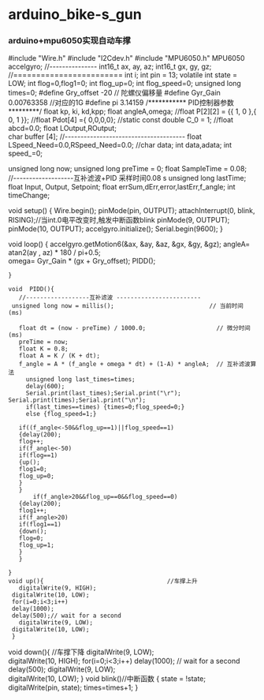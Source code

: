 # arduino_bike-s_gun
### arduino+mpu6050实现自动车撑

   #include "Wire.h"
   #include "I2Cdev.h"
   #include "MPU6050.h"
   MPU6050 accelgyro;
   //---------------
   int16_t ax, ay, az;
   int16_t gx, gy, gz;
   //========================
   int i;
   int pin = 13;
   volatile int state = LOW;
   int flog=0,flog1=0;
   int flog_up=0;
   int flog_speed=0;
   unsigned long times=0;
   #define Gry_offset -20     // 陀螺仪偏移量
   #define Gyr_Gain 0.00763358    //对应的1G
   #define pi 3.14159
   /*********** PID控制器参数 *********/
   float kp, ki, kd,kpp; 
   float angleA,omega;
   //float P[2][2] = {{ 1, 0 },{ 0, 1 }};
   //float Pdot[4] ={ 0,0,0,0};
   //static const double C_0 = 1;
   //float abcd=0.0;
   float LOutput,ROutput;   
   char buffer [4];
   //--------------------------------------
   float LSpeed_Need=0.0,RSpeed_Need=0.0;
   //char data;
   int data,adata;
   int speed_=0;

   unsigned long now;
   unsigned long preTime = 0;
   float SampleTime = 0.08;  //-------------------互补滤波+PID 采样时间0.08 s
   unsigned long lastTime;
   float Input, Output, Setpoint;
   float errSum,dErr,error,lastErr,f_angle;
   int timeChange; 

   void setup() {
    Wire.begin();
      pinMode(pin, OUTPUT);
     attachInterrupt(0, blink, RISING);//当int.0电平改变时,触发中断函数blink
      pinMode(9, OUTPUT);
     pinMode(10, OUTPUT);
   accelgyro.initialize();
   Serial.begin(9600); 
   }

   void loop() {
     accelgyro.getMotion6(&ax, &ay, &az, &gx, &gy, &gz);
     angleA= atan2(ay , az) * 180 / pi+0.5;   
     omega=  Gyr_Gain * (gx +  Gry_offset); 
     PIDD();

    }

    void  PIDD(){ 
       //------------------互补滤波 ------------------------
     unsigned long now = millis();                           // 当前时间(ms)

       float dt = (now - preTime) / 1000.0;                    // 微分时间(ms)
       preTime = now;  
       float K = 0.8;                    
       float A = K / (K + dt);                    
       f_angle = A * (f_angle + omega * dt) + (1-A) * angleA;  // 互补滤波算法  
         unsigned long last_times=times;
         delay(600);
         Serial.print(last_times);Serial.print("\r"); Serial.print(times);Serial.print("\n");
         if(last_times==times) {times=0;flog_speed=0;}
         else {flog_speed=1;}

       if((f_angle<-50&&flog_up==1)||flog_speed==1)
       {delay(200);
       flog++;
       if(f_angle<-50)
       if(flog==1)
       {up();
       flog1=0;
       flog_up=0;
       }
       }
           if(f_angle>20&&flog_up==0&&flog_speed==0)
       {delay(200);
       flog1++;
       if(f_angle>20)
       if(flog1==1)
       {down();
       flog=0;
       flog_up=1;
       }
       }

    }
    void up(){                                   //车撑上升
       digitalWrite(9, HIGH);   
     digitalWrite(10, LOW);
     for(i=0;i<3;i++)
     delay(1000); 
     delay(500);// wait for a second
       digitalWrite(9, LOW);   
     digitalWrite(10, LOW);
     }

   void down(){                                  //车撑下降
       digitalWrite(9, LOW);    
     digitalWrite(10, HIGH);
       for(i=0;i<3;i++)
     delay(1000);                       // wait for a second
     delay(500);
         digitalWrite(9, LOW);   
     digitalWrite(10, LOW);
     }
     void blink()//中断函数
   {
     state = !state;
     digitalWrite(pin, state);
     times=times+1;
   }
